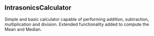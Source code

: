 ## IntrasonicsCalculator

Simple and basic calculator capable of performing addition, subtraction, multiplication and division. Extended functionality added to compute the Mean and Median.
